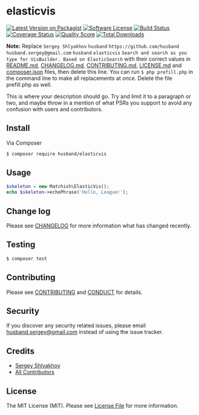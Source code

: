 # elasticvis

[![Latest Version on Packagist][ico-version]][link-packagist]
[![Software License][ico-license]](LICENSE.md)
[![Build Status][ico-travis]][link-travis]
[![Coverage Status][ico-scrutinizer]][link-scrutinizer]
[![Quality Score][ico-code-quality]][link-code-quality]
[![Total Downloads][ico-downloads]][link-downloads]

**Note:** Replace ```Sergey Shlyakhov``` ```husband``` ```https://github.com/husband``` ```husband.sergey@gmail.com``` ```husband``` ```elasticvis``` ```Search and search as you type for VisBuilder. Based on ElasticSearch``` with their correct values in [README.md](README.md), [CHANGELOG.md](CHANGELOG.md), [CONTRIBUTING.md](CONTRIBUTING.md), [LICENSE.md](LICENSE.md) and [composer.json](composer.json) files, then delete this line. You can run `$ php prefill.php` in the command line to make all replacements at once. Delete the file prefill.php as well.

This is where your description should go. Try and limit it to a paragraph or two, and maybe throw in a mention of what
PSRs you support to avoid any confusion with users and contributors.

## Install

Via Composer

``` bash
$ composer require husband/elasticvis
```

## Usage

``` php
$skeleton = new Matchish\ElasticVis();
echo $skeleton->echoPhrase('Hello, League!');
```

## Change log

Please see [CHANGELOG](CHANGELOG.md) for more information what has changed recently.

## Testing

``` bash
$ composer test
```

## Contributing

Please see [CONTRIBUTING](CONTRIBUTING.md) and [CONDUCT](CONDUCT.md) for details.

## Security

If you discover any security related issues, please email husband.sergey@gmail.com instead of using the issue tracker.

## Credits

- [Sergey Shlyakhov][link-author]
- [All Contributors][link-contributors]

## License

The MIT License (MIT). Please see [License File](LICENSE.md) for more information.

[ico-version]: https://img.shields.io/packagist/v/husband/elasticvis.svg?style=flat-square
[ico-license]: https://img.shields.io/badge/license-MIT-brightgreen.svg?style=flat-square
[ico-travis]: https://img.shields.io/travis/husband/elasticvis/master.svg?style=flat-square
[ico-scrutinizer]: https://img.shields.io/scrutinizer/coverage/g/husband/elasticvis.svg?style=flat-square
[ico-code-quality]: https://img.shields.io/scrutinizer/g/husband/elasticvis.svg?style=flat-square
[ico-downloads]: https://img.shields.io/packagist/dt/husband/elasticvis.svg?style=flat-square

[link-packagist]: https://packagist.org/packages/husband/elasticvis
[link-travis]: https://travis-ci.org/husband/elasticvis
[link-scrutinizer]: https://scrutinizer-ci.com/g/husband/elasticvis/code-structure
[link-code-quality]: https://scrutinizer-ci.com/g/husband/elasticvis
[link-downloads]: https://packagist.org/packages/husband/elasticvis
[link-author]: https://github.com/husband
[link-contributors]: ../../contributors
